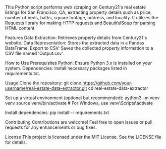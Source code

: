 This Python script performs web scraping on Century21's real estate listings for San Francisco, CA, extracting property details such as price, number of beds, baths, square footage, address, and locality. 
It utilizes the Requests library for making HTTP requests and BeautifulSoup for parsing HTML content.

Features
Data Extraction: Retrieves property details from Century21's website.
Data Representation: Stores the extracted data in a Pandas DataFrame.
Export to CSV: Saves the collected property information to a CSV file named 'Output.csv'.

How to Use
Prerequisites
Python: Ensure Python 3.x is installed on your system.
Dependencies: Install necessary packages listed in requirements.txt.

Usage
Clone the repository:
git clone https://github.com/your-username/real-estate-data-extractor.git
cd real-estate-data-extractor

Set up a virtual environment (optional but recommended):
python3 -m venv venv
source venv/bin/activate  # For Windows, use venv\Scripts\activate

Install dependencies:
pip install -r requirements.txt


Contributing
Contributions are welcome! Feel free to open issues or pull requests for any enhancements or bug fixes.

License
This project is licensed under the MIT License. See the LICENSE file for details.

